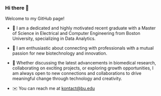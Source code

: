### Hi there 👋

Welcome to my GitHub page!

- 🍄 I am a dedicated and highly motivated recent graduate with a Master of Science in Electrical and Computer Engineering from Boston University, specializing in Data Analytics.

- :ribbon: I am enthusiastic about connecting with professionals with a mutual passion for new biotechnology and innovation. 

- :star2: Whether discussing the latest advancements in biomedical research, collaborating on exciting projects, or exploring growth opportunities, I am always open to new connections and collaborations to drive meaningful change through technology and creativity.

- :envelope: You can reach me at kontact@bu.edu

  
<!--
**jadekhanh/jadekhanh** is a ✨ _special_ ✨ repository because its `README.md` (this file) appears on your GitHub profile.

Here are some ideas to get you started:

- 🔭 I’m currently working on ...
- 🌱 I’m currently learning ...
- 👯 I’m looking to collaborate on ...
- 🤔 I’m looking for help with ...
- 💬 Ask me about ...
- 📫 How to reach me: ...
- 😄 Pronouns: ...
- ⚡ Fun fact: ...
-->
